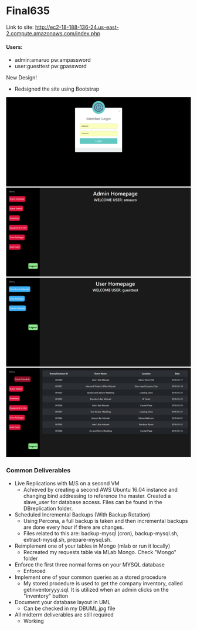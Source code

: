 # Final635

Link to site: http://ec2-18-188-136-24.us-east-2.compute.amazonaws.com/index.php

#### Users:
- admin:amaruo pw:ampassword
- user:guesttest pw:gpassword

New Design!
- Redsigned the site using Bootstrap

![alt text](pageviews/1.jpg "Login")
![alt text](pageviews/2.jpg "Admin")
![alt text](pageviews/3.jpg "User")
![alt text](pageviews/4.jpg "Sample Function")

### Common Deliverables
- Live Replications with M/S on a second VM
    - Achieved by creating a second AWS Ubuntu 16.04 instance and changing bind addressing to reference the master. Created a slave_user for database access. Files can be found in the DBreplication folder.
- Scheduled Incremental Backups (With Backup Rotation)
    - Using Percona, a full backup is taken and then incremental backups are done every hour if there are changes.
     - Files related to this are: backup-mysql (cron), backup-mysql.sh, extract-mysql.sh, prepare-mysql.sh.
- Reimplement one of your tables in Mongo (mlab or run it locally)
    - Recreated my requests table via MLab Mongo. Check "Mongo" folder
- Enforce the first three normal forms on your MYSQL database
    - Enforced
- Implement one of your common queries as a stored procedure
    - My stored procedure is used to get the company inventory, called getinventoryyy.sql. It is utilized when an admin clicks on the "inventory" button
- Document your database layout in UML
    - Can be checked in my DBUML.jpg file
- All midterm deliverables are still required
    - Working
